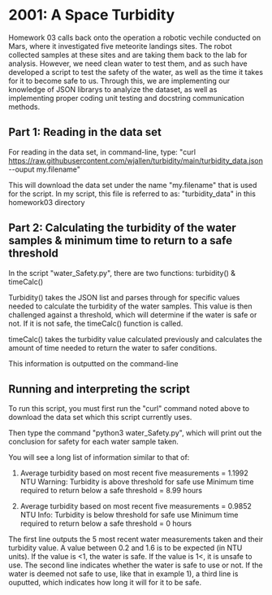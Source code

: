 # 2001: A Space Turbidity

Homework 03 calls back onto the operation a robotic vechile conducted on Mars, where it investigated five meteorite landings sites. The robot collected samples at these sites and are taking them back to the lab for analysis. However, we need clean water to test them, and as such have developed a script to test the safety of the water, as well as the time it takes for it to become safe to us. Through this, we are implementing our knowledge of JSON librarys to analyize the dataset, as well as implementing proper coding unit testing and docstring communication methods. 


## Part 1: Reading in the data set
For reading in the data set, in command-line, type: "curl https://raw.githubusercontent.com/wjallen/turbidity/main/turbidity_data.json --ouput my.filename"

This will download the data set under the name "my.filename" that is used for the script. In my script, this file is referred to as: "turbidity_data" in this homework03 directory


## Part 2: Calculating the turbidity of the water samples & minimum time to return to a safe threshold
In the script "water_Safety.py", there are two functions: turbidity() & timeCalc() 

Turbidity() takes the JSON list and parses through for specific values needed to calculate the turbidity of the water samples. This value is then challenged against a threshold, which will determine if the water is safe or not. If it is not safe, the timeCalc() function is called. 

timeCalc() takes the turbidity value calculated previously and calculates the amount of time needed to return the water to safer conditions. 

This information is outputted on the command-line


## Running and interpreting the script


To run this script, you must first run the "curl" command noted above to download the data set which this script currently uses. 

Then type the command "python3 water_Safety.py", which will print out the conclusion for safety for each water sample taken. 

You will see a long list of information similar to that of:

1)
    Average turbidity based on most recent five measurements = 1.1992 NTU
    Warning: Turbidity is above threshold for safe use
    Minimum time required to return below a safe threshold = 8.99 hours 

2)
    Average turbidity based on most recent five measurements = 0.9852 NTU
    Info: Turbidity is below threshold for safe use
    Minimum time required to return below a safe threshold = 0 hours

The first line outputs the 5 most recent water measurements taken and their turbidity value. A value between 0.2 and 1.6 is to be expected (in NTU units). If the value is <1, the water is safe. If the value is 1<, it is unsafe to use. The second line indicates whether the water is safe to use or not. If the water is deemed not safe to use, like that in example 1), a third line is ouputted, which indicates how long it will for it to be safe. 


